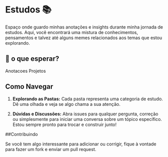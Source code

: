 # Estudos 📚

Espaço onde guardo minhas anotações e insights durante minha jornada de estudos. Aqui, você encontrará uma mistura de conhecimentos, pensamentos e talvez até alguns memes relacionados aos temas que estou explorando.

## 🚀 o que esperar?

Anotacoes
Projetos

## Como Navegar

1. **Explorando as Pastas:** Cada pasta representa uma categoria de estudo. Dê uma olhada e veja se algo chama a sua atenção.

2. **Dúvidas e Discussões:** Abra issues para qualquer pergunta, correção ou simplesmente para iniciar uma conversa sobre um tópico específico. Estou sempre pronto para trocar e construir junto!

##Contribuindo

Se você tem algo interessante para adicionar ou corrigir, fique à vontade para fazer um fork e enviar um pull request. 
